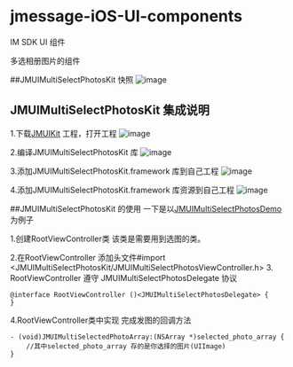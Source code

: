 # jmessage-iOS-UI-components
IM SDK UI 组件

多选相册图片的组件

##JMUIMultiSelectPhotosKit 快照 
![image](https://github.com/jpush/jmessage-ios-uikit/blob/master/JMUIMultiSelectPhotosKit/README_JMUIMultiSelectPhotosKit说明图/JMUIMultiSelectPhotosKit快照.gif)

## JMUIMultiSelectPhotosKit 集成说明
1.下载[JMUIKit](https://github.com/jpush/jmessage-ios-uikit/archive/master.zip) 工程，打开工程
![image](https://github.com/jpush/jmessage-ios-uikit/blob/master/JMUIChattingKit/README_JMUIChatting集成说明图/1.打开工程.gif)

2.编译JMUIMultiSelectPhotosKit 库
![image](https://github.com/jpush/jmessage-ios-uikit/blob/master/JMUIMultiSelectPhotosKit/README_JMUIMultiSelectPhotosKit说明图/编译JMUIMultiSelectPhotosKit库.gif)

3.添加JMUIMultiSelectPhotosKit.framework 库到自己工程
![image](https://github.com/jpush/jmessage-ios-uikit/blob/master/JMUIMultiSelectPhotosKit/README_JMUIMultiSelectPhotosKit说明图/添加JMUIMultiSelectPhotosKit库到自己工程.gif)

4.添加JMUIMultiSelectPhotosKit.framework 库资源到自己工程
![image](https://github.com/jpush/jmessage-ios-uikit/blob/master/JMUIMultiSelectPhotosKit/README_JMUIMultiSelectPhotosKit说明图/添加JMUIMultiSelectPhotosKit库资源到自己工程.gif)

##JMUIMultiSelectPhotosKit 的使用
一下是以[JMUIMultiSelectPhotosDemo](/JMUIMultiSelectPhotosDemo) 为例子

1.创建RootViewController类 该类是需要用到选图的类。 

2.在RootViewController 添加头文件#import \<JMUIMultiSelectPhotosKit/JMUIMultiSelectPhotosViewController.h\> 3. RootViewController 遵守 JMUIMultiSelectPhotosDelegate 协议
```
@interface RootViewController ()<JMUIMultiSelectPhotosDelegate> {
}
```
4.RootViewController类中实现 完成发图的回调方法
```
- (void)JMUIMultiSelectedPhotoArray:(NSArray *)selected_photo_array {
    //其中selected_photo_array 存的是你选择的图片(UIImage)
}
```


